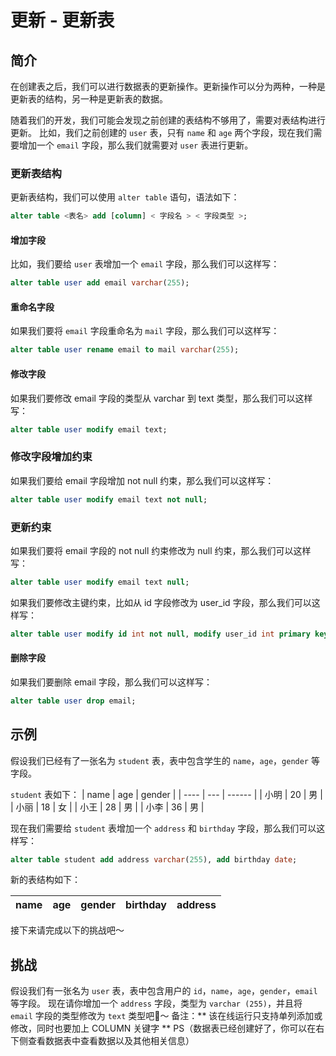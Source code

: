 # 更新 - 更新表

## 简介

在创建表之后，我们可以进行数据表的更新操作。更新操作可以分为两种，一种是更新表的结构，另一种是更新表的数据。

随着我们的开发，我们可能会发现之前创建的表结构不够用了，需要对表结构进行更新。
比如，我们之前创建的 `user` 表，只有 `name` 和 `age` 两个字段，现在我们需要增加一个 `email` 字段，那么我们就需要对 `user` 表进行更新。

### 更新表结构

更新表结构，我们可以使用 `alter table` 语句，语法如下：

```sql
alter table <表名> add [column] < 字段名 > < 字段类型 >;
```

#### 增加字段

比如，我们要给 `user` 表增加一个 `email` 字段，那么我们可以这样写：

```sql
alter table user add email varchar(255);
```

#### 重命名字段

如果我们要将 `email` 字段重命名为 `mail` 字段，那么我们可以这样写：

```sql
alter table user rename email to mail varchar(255);
```

#### 修改字段

如果我们要修改 email 字段的类型从 varchar 到 text 类型，那么我们可以这样写：

```sql
alter table user modify email text;
```

### 修改字段增加约束

如果我们要给 email 字段增加 not null 约束，那么我们可以这样写：

```sql
alter table user modify email text not null;
```

### 更新约束

如果我们要将 email 字段的 not null 约束修改为 null 约束，那么我们可以这样写：

```sql
alter table user modify email text null;
```

如果我们要修改主键约束，比如从 id 字段修改为 user_id 字段，那么我们可以这样写：

```sql
alter table user modify id int not null, modify user_id int primary key not null auto_increment;
```

#### 删除字段

如果我们要删除 email 字段，那么我们可以这样写：

```sql
alter table user drop email;
```

## 示例

假设我们已经有了一张名为 `student` 表，表中包含学生的 `name`，`age`，`gender` 等字段。

`student` 表如下：
| name | age | gender |
| ---- | --- | ------ |
| 小明 | 20 | 男 |
| 小丽 | 18 | 女 |
| 小王 | 28 | 男 |
| 小李 | 36 | 男 |

现在我们需要给 `student` 表增加一个 `address` 和 `birthday` 字段，那么我们可以这样写：

```sql
alter table student add address varchar(255), add birthday date;
```

新的表结构如下：

| name | age | gender | birthday | address |
| ---- | --- | ------ | -------- | ------- |

接下来请完成以下的挑战吧～

## 挑战

假设我们有一张名为 `user` 表，表中包含用户的 `id`，`name`，`age`，`gender`，`email` 等字段。
现在请你增加一个 `address` 字段，类型为 `varchar (255)`，并且将 `email` 字段的类型修改为 `text` 类型吧🌈～
备注：** 该在线运行只支持单列添加或修改，同时也要加上 COLUMN 关键字 **
PS（数据表已经创建好了，你可以在右下侧查看数据表中查看数据以及其他相关信息）
